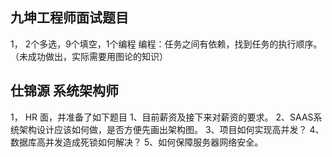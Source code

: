 ## 九坤工程师面试题目
1， 2个多选，9个填空，1个编程
编程：任务之间有依赖，找到任务的执行顺序。（未成功做出，实际需要用图论的知识）

## 仕锦源 系统架构师
1， HR 面，并准备了如下题目
    1、目前薪资及接下来对薪资的要求。
    2、SAAS系统架构设计应该如何做，是否方便先画出架构图。
    3、项目如何实现高并发？
    4、 数据库高并发造成死锁如何解决？
    5、如何保障服务器网络安全。
